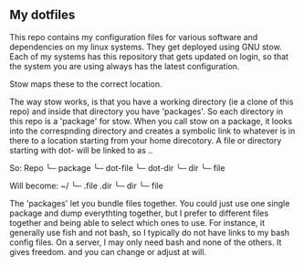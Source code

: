 ## My dotfiles
This repo contains my configuration files for various software and dependencies on my linux systems. They get deployed using GNU stow. Each of my systems has this repository that gets updated on login, so that the system you are using always has the latest configuration.

Stow maps these to the correct location.

The way stow works, is that you have a working directory (ie a clone of this repo) and inside that directory you have 'packages'. So each directory in this repo is a 'package' for stow. When you call stow on a package, it looks into the correspnding directory and creates a symbolic link to whatever is in there to a location starting from your home direcotory. A file or directory starting with dot-<something> will be linked to as .<something>.

So:
Repo
  ╰─ package
      ╰─ dot-file
      ╰─ dot-dir
          ╰─ dir
              ╰─ file

Will become:
~/
  ╰─ .file
      .dir
        ╰─ dir
            ╰─ file

The 'packages' let you bundle files together. You could just use one single package and dump everythting together, but I prefer to different files together and being able to select which ones to use. For instance, it generally use fish and not bash, so I typically do not have links to my bash config files. On a server, I may only need bash and none of the others. It gives freedom. and you can change or adjust at will.
